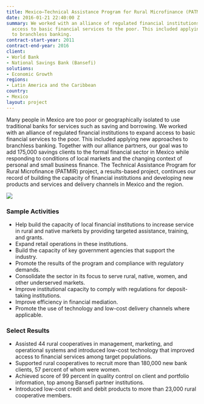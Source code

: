 ```yaml
---
title: Mexico—Technical Assistance Program for Rural Microfinance (PATMIR)
date: 2016-01-21 22:40:00 Z
summary: We worked with an alliance of regulated financial institutions to expand
  access to basic financial services to the poor. This included applying new approaches
  to branchless banking.
contract-start-year: 2011
contract-end-year: 2016
client:
- World Bank
- National Savings Bank (Bansefi)
solutions:
- Economic Growth
regions:
- Latin America and the Caribbean
country:
- Mexico
layout: project
---
```


Many people in Mexico are too poor or geographically isolated to use traditional banks for services such as saving and borrowing. We worked with an alliance of regulated financial institutions to expand access to basic financial services to the poor. This included applying new approaches to branchless banking. Together with our alliance partners, our goal was to add 175,000 savings clients to the formal financial sector in Mexico while responding to conditions of local markets and the changing context of personal and small business finance. The Technical Assistance Program for Rural Microfinance (PATMIR) project, a results-based project, continues our record of building the capacity of financial institutions and developing new products and services and delivery channels in Mexico and the region.

![][1]

### Sample Activities

* Help build the capacity of local financial institutions to increase service in rural and native markets by providing targeted assistance, training, and grants.
* Expand retail operations in these institutions.
* Build the capacity of key government agencies that support the industry.
* Promote the results of the program and compliance with regulatory demands.
* Consolidate the sector in its focus to serve rural, native, women, and other underserved markets.
* Improve institutional capacity to comply with regulations for deposit-taking institutions.
* Improve efficiency in financial mediation.
* Promote the use of technology and low-cost delivery channels where applicable.

### Select Results

* Assisted 44 rural cooperatives in management, marketing, and operational systems and introduced low-cost technology that improved access to financial services among target populations.
* Supported rural cooperatives to recruit more than 180,000 new bank clients, 57 percent of whom were women.
* Achieved score of 99 percent in quality control on client and portfolio information, top among Bansefi partner institutions.
* Introduced low-cost credit and debit products to more than 23,000 rural cooperative members.

[1]: https://assetify-dai.com/projects/PATMIR.jpg
